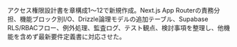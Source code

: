 アクセス権限設計書を章構成1〜12で新規作成。Next.js App Routerの責務分担、機能ブロック別I/O、Drizzle論理モデルの追加テーブル、Supabase RLS/RBACフロー、例外処理、監査ログ、テスト観点、検討事項を整理し、他機能を含めず最新要件定義書に対応させた。